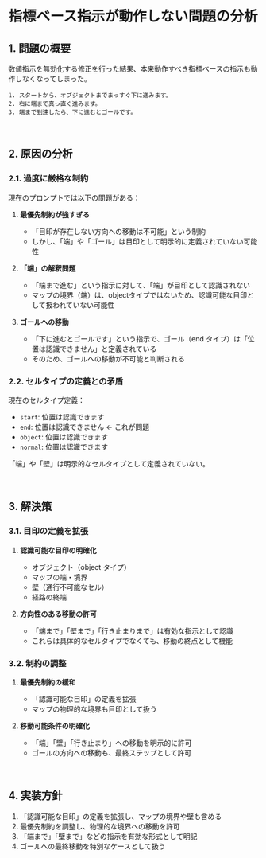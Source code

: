 # 指標ベース指示が動作しない問題の分析

## 1. 問題の概要

数値指示を無効化する修正を行った結果、本来動作すべき指標ベースの指示も動作しなくなってしまった。

```
1. スタートから、オブジェクトまでまっすぐ下に進みます。
2. 右に端まで真っ直ぐ進みます。
3. 端まで到達したら、下に進むとゴールです。
```

<br />

## 2. 原因の分析

### 2.1. 過度に厳格な制約

現在のプロンプトでは以下の問題がある：

1. **最優先制約が強すぎる**
   - 「目印が存在しない方向への移動は不可能」という制約
   - しかし、「端」や「ゴール」は目印として明示的に定義されていない可能性

2. **「端」の解釈問題**
   - 「端まで進む」という指示に対して、「端」が目印として認識されない
   - マップの境界（端）は、objectタイプではないため、認識可能な目印として扱われていない可能性

3. **ゴールへの移動**
   - 「下に進むとゴールです」という指示で、ゴール（end タイプ）は「位置は認識できません」と定義されている
   - そのため、ゴールへの移動が不可能と判断される

### 2.2. セルタイプの定義との矛盾

現在のセルタイプ定義：
- `start`: 位置は認識できます
- `end`: 位置は認識できません ← これが問題
- `object`: 位置は認識できます
- `normal`: 位置は認識できます

「端」や「壁」は明示的なセルタイプとして定義されていない。

<br />

## 3. 解決策

### 3.1. 目印の定義を拡張

1. **認識可能な目印の明確化**
   - オブジェクト（object タイプ）
   - マップの端・境界
   - 壁（通行不可能なセル）
   - 経路の終端

2. **方向性のある移動の許可**
   - 「端まで」「壁まで」「行き止まりまで」は有効な指示として認識
   - これらは具体的なセルタイプでなくても、移動の終点として機能

### 3.2. 制約の調整

1. **最優先制約の緩和**
   - 「認識可能な目印」の定義を拡張
   - マップの物理的な境界も目印として扱う

2. **移動可能条件の明確化**
   - 「端」「壁」「行き止まり」への移動を明示的に許可
   - ゴールの方向への移動も、最終ステップとして許可

<br />

## 4. 実装方針

1. 「認識可能な目印」の定義を拡張し、マップの境界や壁も含める
2. 最優先制約を調整し、物理的な境界への移動を許可
3. 「端まで」「壁まで」などの指示を有効な形式として明記
4. ゴールへの最終移動を特別なケースとして扱う